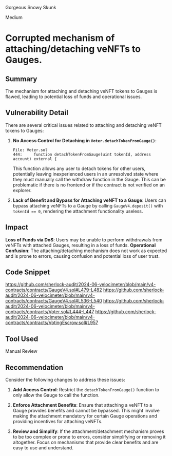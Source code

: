 Gorgeous Snowy Skunk

Medium

# Corrupted mechanism of attaching/detaching veNFTs to Gauges.

## Summary

The mechanism for attaching and detaching veNFT tokens to Gauges is flawed, leading to potential loss of funds and operational issues.

## Vulnerability Detail

There are several critical issues related to attaching and detaching veNFT tokens to Gauges:

1. **No Access Control for Detaching in `Voter.detachTokenFromGauge()`**:
   ```solidity
   File: Voter.sol
   444:     function detachTokenFromGauge(uint tokenId, address account) external {
   ```
   This function allows any user to detach tokens for other users, potentially leaving inexperienced users in an unresolved state where they must manually call the withdraw function in the Gauge. This can be problematic if there is no frontend or if the contract is not verified on an explorer.

2. **Lack of Benefit and Bypass for Attaching veNFT to a Gauge**:
   Users can bypass attaching veNFTs to a Gauge by calling `GaugeV4.deposit()` with `tokenId == 0`, rendering the attachment functionality useless.
   
## Impact

**Loss of Funds via DoS**: Users may be unable to perform withdrawals from veNFTs with attached Gauges, resulting in a loss of funds.
**Operational Confusion**: The attaching/detaching mechanism does not work as expected and is prone to errors, causing confusion and potential loss of user trust.

## Code Snippet

https://github.com/sherlock-audit/2024-06-velocimeter/blob/main/v4-contracts/contracts/GaugeV4.sol#L479-L482
https://github.com/sherlock-audit/2024-06-velocimeter/blob/main/v4-contracts/contracts/GaugeV4.sol#L536-L540
https://github.com/sherlock-audit/2024-06-velocimeter/blob/main/v4-contracts/contracts/Voter.sol#L444-L447
https://github.com/sherlock-audit/2024-06-velocimeter/blob/main/v4-contracts/contracts/VotingEscrow.sol#L957

## Tool Used

Manual Review

## Recommendation

Consider the following changes to address these issues:

1. **Add Access Control**: Restrict the `detachTokenFromGauge()` function to only allow the Gauge to call the function.

2. **Enforce Attachment Benefits**: Ensure that attaching a veNFT to a Gauge provides benefits and cannot be bypassed. This might involve making the attachment mandatory for certain Gauge operations and providing incentives for attaching veNFTs.
   
3. **Review and Simplify**: If the attachment/detachment mechanism proves to be too complex or prone to errors, consider simplifying or removing it altogether. Focus on mechanisms that provide clear benefits and are easy to use and understand.

